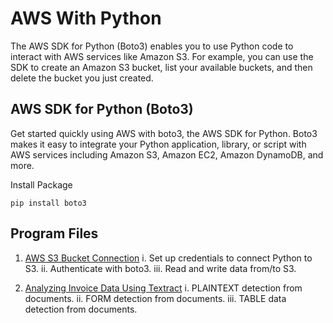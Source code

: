 # AWS With Python
The AWS SDK for Python (Boto3) enables you to use Python code to interact with AWS services like Amazon S3. For example, you can use the SDK to create an Amazon S3 bucket, list your available buckets, and then delete the bucket you just created.

## AWS SDK for Python (Boto3)
Get started quickly using AWS with boto3, the AWS SDK for Python. Boto3 makes it easy to integrate your Python application, library, or script with AWS services including Amazon S3, Amazon EC2, Amazon DynamoDB, and more.

Install Package 
```
pip install boto3
```

## Program Files 
1. [AWS S3 Bucket Connection](https://github.com/amogh9594/aws-with-python/blob/main/aws_textract_invoice_ocr/api.py)
   i. Set up credentials to connect Python to S3.
  ii. Authenticate with boto3.
 iii. Read and write data from/to S3.
 
2. [Analyzing Invoice Data Using Textract](https://github.com/amogh9594/aws-with-python/blob/main/aws_textract_invoice_ocr/api.py)
  i. PLAINTEXT detection from documents.
 ii. FORM detection from documents.
iii. TABLE data detection from documents.
